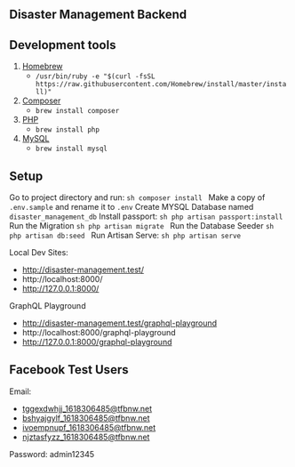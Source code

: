 ## Disaster Management Backend

## Development tools

1. [Homebrew](https://brew.sh/)
    - `/usr/bin/ruby -e "$(curl -fsSL https://raw.githubusercontent.com/Homebrew/install/master/install)"`
2. [Composer](https://getcomposer.org)
    - `brew install composer`
3. [PHP](https://www.php.net/)
    - `brew install php`
4. [MySQL](https://www.mysql.com/)
    - `brew install mysql`

## Setup

Go to project directory and run:
    ```sh
        composer install
    ```
Make a copy of `.env.sample` and rename it to `.env`
Create MYSQL Database named `disaster_management_db`
Install passport:
    ```sh
        php artisan passport:install
    ```
Run the Migration
    ```sh
        php artisan migrate
    ```
Run the Database Seeder
    ```sh
        php artisan db:seed
    ```
Run Artisan Serve:
    ```sh
        php artisan serve
    ```

Local Dev Sites:
- http://disaster-management.test/
- http://localhost:8000/
- http://127.0.0.1:8000/

GraphQL Playground
- http://disaster-management.test/graphql-playground
- http://localhost:8000/graphql-playground
- http://127.0.0.1:8000/graphql-playground

## Facebook Test Users

Email:
- tggexdwhjj_1618306485@tfbnw.net
- bshyajgylf_1618306485@tfbnw.net
- ivoempnupf_1618306485@tfbnw.net
- njztasfyzz_1618306485@tfbnw.net

Password: admin12345